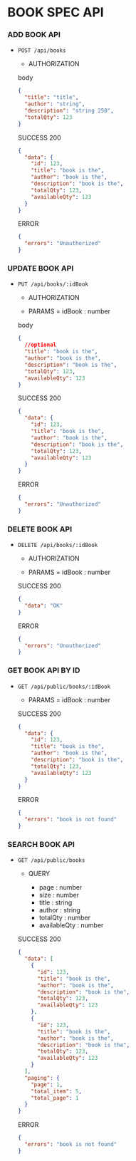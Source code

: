 # BOOK SPEC API

### ADD BOOK API

- `POST /api/books`

  - AUTHORIZATION

  body

  ```json
  {
    "title": "title",
    "author": "string",
    "description": "string 250",
    "totalQty": 123
  }
  ```

  SUCCESS 200

  ```json
  {
    "data": {
      "id": 123,
      "title": "book is the",
      "author": "book is the",
      "description": "book is the",
      "totalQty": 123,
      "availableQty": 123
    }
  }
  ```

  ERROR

  ```json
  {
    "errors": "Unauthorized"
  }
  ```

### UPDATE BOOK API

- `PUT /api/books/:idBook`

  - AUTHORIZATION

  - PARAMS = idBook : number

  body

  ```json
  {
    //optional
    "title": "book is the",
    "author": "book is the",
    "description": "book is the",
    "totalQty": 123,
    "availableQty": 123
  }
  ```

  SUCCESS 200

  ```json
  {
    "data": {
      "id": 123,
      "title": "book is the",
      "author": "book is the",
      "description": "book is the",
      "totalQty": 123,
      "availableQty": 123
    }
  }
  ```

  ERROR

  ```json
  {
    "errors": "Unauthorized"
  }
  ```

### DELETE BOOK API

- `DELETE /api/books/:idBook`

  - AUTHORIZATION

  - PARAMS = idBook : number

  SUCCESS 200

  ```json
  {
    "data": "OK"
  }
  ```

  ERROR

  ```json
  {
    "errors": "Unauthorized"
  }
  ```

### GET BOOK API BY ID

- `GET /api/public/books/:idBook`

  - PARAMS = idBook : number

  SUCCESS 200

  ```json
  {
    "data": {
      "id": 123,
      "title": "book is the",
      "author": "book is the",
      "description": "book is the",
      "totalQty": 123,
      "availableQty": 123
    }
  }
  ```

  ERROR

  ```json
  {
    "errors": "book is not found"
  }
  ```

### SEARCH BOOK API

- `GET /api/public/books`

  - QUERY

    - page : number
    - size : number
    - title : string
    - author : string
    - totalQty : number
    - availableQty : number

  SUCCESS 200

  ```json
  {
    "data": [
      {
        "id": 123,
        "title": "book is the",
        "author": "book is the",
        "description": "book is the",
        "totalQty": 123,
        "availableQty": 123
      },
      {
        "id": 123,
        "title": "book is the",
        "author": "book is the",
        "description": "book is the",
        "totalQty": 123,
        "availableQty": 123
      }
    ],
    "paging": {
      "page": 1,
      "total_item": 5,
      "total_page": 1
    }
  }
  ```

  ERROR

  ```json
  {
    "errors": "book is not found"
  }
  ```
